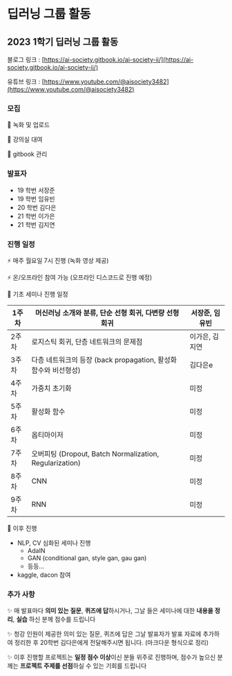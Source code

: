 ﻿# 딥러닝 그룹 활동

## 2023 1학기 딥러닝 그룹 활동

블로그 링크 : [https://ai-society.gitbook.io/ai-society-ii/](https://ai-society.gitbook.io/ai-society-ii/)

유튜브 링크 : [https://www.youtube.com/@aisociety3482](https://www.youtube.com/@aisociety3482)

### 모집

📌 녹화 및 업로드

📌 강의실 대여

📌 gitbook 관리 

### 발표자

- 19 학번 서장준
- 19 학번 임유빈
- 20 학번 김다은
- 21 학번 이가은
- 21 학번 김지연

### 진행 일정

⚡️ 매주 월요일 7시 진행 (녹화 영상 제공)

⚡️ 온/오프라인 참여 가능 (오프라인 디스코드로 진행 예정)

📝 기초 세미나 진행 일정

| 1주차 | 머신러닝 소개와 분류, 단순 선형 회귀, 다변량 선형 회귀 | 서장준, 임유빈 |
| --- | --- | --- |
| 2주차 | 로지스틱 회귀, 단층 네트워크의 문제점 | 이가은, 김지연 |
| 3주차 | 다층 네트워크의 등장 (back propagation, 활성화 함수와 비선형성) | 김다은e |
| 4주차 | 가중치 초기화 | 미정 |
| 5주차 | 활성화 함수 | 미정 |
| 6주차 | 옵티마이저 | 미정 |
| 7주차 | 오버피팅 (Dropout, Batch Normalization, Regularization) | 미정 |
| 8주차 | CNN | 미정 |
| 9주차 | RNN | 미정 |

📝 이후 진행

- NLP, CV 심화된 세미나 진행
    - AdaIN
    - GAN (conditional gan, style gan, gau gan)
    - 등등…
- kaggle, dacon 참여

### 추가 사항

✨ 매 발표마다 **의미 있는 질문**, **퀴즈에 답**하시거나, 그날 들은 세미나에 대한 **내용을 정리**, **실습** 하신 분께  점수를 드립니다

✨ 청강 인원이 제공한 의미 있는 질문, 퀴즈에 답은 그날 발표자가 발표 자료에 추가하여 정리한 후 20학번 김다은에게 전달해주시면 됩니다. (마크다운 형식으로 정리)

✨ 이후 진행할 프로젝트는 **일정 점수 이상**이신 분들 위주로 진행하며, 점수가 높으신 분께는 **프로젝트 주제를 선점**하실 수 있는 기회를 드립니다
